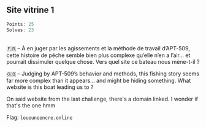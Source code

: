 ## Site vitrine 1
```js
Points: 25
Solves: 23
```

<br>
🇫🇷 – À en juger par les agissements et la méthode de travail d’APT-509, cette histoire de pêche semble bien plus complexe qu’elle n’en a l’air… et pourrait dissimuler quelque chose. Vers quel site ce bateau nous mène-t-il ?

🇬🇧 – Judging by APT-509’s behavior and methods, this fishing story seems far more complex than it appears… and might be hiding something. What website is this boat leading us to ?
<br>

On said website from the last challenge, there's a domain linked. I wonder if that's the one hmm

Flag: `loueuneencre.online`